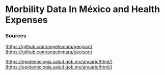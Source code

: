 # Morbility Data In México and Health Expenses

### Sources
[https://github.com/angelnmara/geojson](https://github.com/angelnmara/geojson)


[https://epidemiologia.salud.gob.mx/anuario/html/](https://epidemiologia.salud.gob.mx/anuario/html/)
